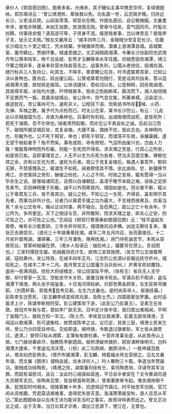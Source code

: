 <!-- { "loadSidebar": true } -->
章价人《铜宫感旧图》，题者多矣。光绪末，其子鳗仙主事华携至京师，复续徵题咏。郑苏堪诗云：“曾公靖港败，章侯救以免。功名震一世，云泥隔岁晚。归舟近长沙，父老话兵燹。山邱易零落，铜官长在眼。作图名感旧，自记极微婉。文襄耄年序，奋笔亦殊健。未如王翁歌，放浪情无隐。曾章今往矣，意气固同尽。时髦论纷腾，何事挟余愠？道高迹可卑，子贤身不泯。报恩贱者事，岂以律贵显？彼哉李子言，徒示丈夫贱。”按左文襄序云：“咸丰四年三月，金陵贼分党复犯长沙。先踞长沙城北七十里之靖江，凭水结寨。步贼循岸而南，潜袭上游湘潭县城。县城繁富，廛市鳞比，贾舶环集，贼速至据之。文正闻贼趋湘潭，令署长沙协副将忠武塔齐布公等率陆军，杨千总岳斌、彭秀才玉麟等率水军往援。侦贼悉锐攻湘潭，靖江守寨之贼非多，遂亲率存营水陆各营击之。战事失利，公麾从者他往，投湘白溺。随行标兵三人急持公，叱其去，不释手。章君瞰公在舟，时书遗属寄其家，已知公决以身殉也。匿舟后，跃出援公起。公曾戒章君勿随行，至是诘其何自来，答以适闻湘潭大捷，故轻舸走报耳。公徐诘捷状，君权词以告。公意稍释，回舟南湖港。其夜得军报，水陆均大捷，歼悍贼甚多，毁余之败船断桨，蔽流而下。湘人始信贼不足畏而气一振。其晨余缒城出，省公舟中，则气息仅属，所著单襦，沾染泥沙，痕迹犹在。责公事尚可为，速死非义。公瞠目下语，但索纸书所存械、火药、丸弹、军械之数，属予代为点检而已。时太公在家，寓书长沙饬公，有云：‘儿此出以杀贼报国为志，非直为桑梓也。兵事时有利钝，出湖南境而战死，是皆死所；若死于湖南，吾不尔哭也。’闻者肃然起敬，而亦见公平素自处之诚。后此沿江而下，破贼所据坚城巨垒，克复金陵。大捷不喜，偶挫不忧，皆此志也。夫神明内也，形躯外也。公不死于铜官，幸也；即死于铜官，而谓荡平东南，诛攘巢馘，遂无望于继起者乎？殆不然矣。事有成败，命有修短，气运所由废兴也，岂由人力哉！惟能尊神明而外形躯，则能一生死而齐得丧。求夫理之至是，行其心之所安，如是焉已矣。且即事理言之，人无不以生为乐死为哀者，然当夫百感交集，佛郁忧烦之余，亦有以生忧为苦，速死为乐者。观公于克复金陵后，每遇人事乖忤，郁抑无聊，不禁感慨系之，辄谓生不如死。闻者颇怪其不情。余比由陆、甘、新疆移节两江，亦觉案牍之劳形，酬接之纷扰，人心之不同，时局之变易，辄有愿得一当以毕余生之说。匪惟喻诸同志，且预以白诸朝廷，盖凛乎晚节末路之难，谣咏之足损吾素节。实则神明重于形躯，诚不以外而移其内，理固如是也。而论者不察，辄以公于章君及三兵，皆不录其功，疑公之矫。不知公之一生死、齐得丧，盖有明乎其先者，而事功非所计也。论者乃以章君手援之功为最大，不言禄而禄弗及，亦奚当焉？余与公交有年，晚以议论时事，两不相合。及莅两辽，距公之亡十有余年。于公所为，多所更定。天下之相谅与否，非所敢知，而求夫理之是，即夫心之安，则可告之己，亦可告之公也。”王闿运《铜官行寄章寿龄题感旧图》云：“桂平盗起东南卷，唯有长沙能累卵。三年坐井仰视天，城堞微风动矛横。凶徒无赖往复来，潘张迁去骆受灾。（道光三十年骆秉章抚湘。咸丰二年五月内召，张亮基接任。十二月张升督两湖，潘铎署。三年三月潘免，赂再抚湘。）闭门待死谧忠节，未死从容居宪台。曾家岭枷偏在颈，（湘乡人俗语云：枷在岭上，偏要背在颈上。言自困也。）三家村儒怒生瘿。劝捐截饷百计生，欲倚江吴效驰骋。（吴文节公文熔督两湖，寇陷黄州，吴公阵殁，在咸丰四年正月。江忠烈公忠源以安徽巡抚守庐州，城陷死之，在咸丰二年十二月。是月曾文正公国藩方治兵街州。）庐黄军败如覆铛，盗舟一夜满洞庭。抚标大将缒楼走，徐公绕室趾不停。（徐有壬）省兵无人无守御，却付曾家一瓦注。空船坐守木关防，直置当锋寻死处。军谋兵机不暇讲，盗屯湘潭下靖港。两头张手探釜鱼，十日淘河得枯蚌。刘郭苍黄各顾家，左生狂笑骂猪耶。（刘霞轩蓉、郭嵩焘昆焘兄弟。左生乃文襄也。是时尚系举人，居骆抚幕。）彭陈李生岂愿死，（彭玉麟李续宜续宾兄弟，及陈士杰。）四围密密张罗置。此时诟笛求上计，陈谋李断相符契。彭公建策攻下游，（此彭公乃彭嘉玉）。坚禽王在肯綮。弱冠齐年我与君，君如李广欲无言。日中定计夜中变，我归君出难相闻。平明丁叟踏门入，报败方知一军泣。（陈士杰、李续宜议救湘潭，彭嘉玉欲攻靖港，王闿运以救湘潭，败可退衡桂，故赞成陈李之议。议已定，其夜三鼓，靖港士民来乞师，曾公乃分四营自帅往。交绥即退，植帅旗，令敢退过旗者斩。军士皆从旗旁过，遂溃。）督师只拟从湘累，主簿匆匆救杜袭。十营并发事全虚，从此舍舟山上居。七门昼闭春欲尽，独教陈李删遗疏。板桥漂破帅旗折，铜官渚畔烽明灭。岂料湘潭大捷来，千里盗屯汤沃雪。（〔校〕此二句原阙，据原诗补。）一胜申威百胜从，塔龙如虎彭杨龙。（塔齐布援湘潭，彭玉麟、杨载福水师五营继之。见左文襄年谱。而文襄《图序》谓杨岳斌，龙未详何人。）时人攀附三十载，争道当年赞画功。骆相成功徐陶死，（靖港之败，湖南藩司徐有壬、臬司陶恩培，详请夺其军治罪。而韶有温慰词，且云：汝此时心摇摇如县旌，平日自伞者安在？文令奏调司道大员随军支应。徐陶来见曾，皆自顿首称死罪。）曾弟重歌脊令起。惟余湘岸柳千条，犹恨前时呜咽水。信陵客散十年多，旧逻频迎节镇过。时平始觉军功贱，官冗闲从资格磨。凭君莫话艰难事，诡得伲失皆天意。渔浦萧萧废垒秋，游人且觅从军记。”案此图题咏自以左序王诗为能详言当时之事实，故郑诗特表而出之。曾文正功业之成，出于天幸。当日论其才识者，谓出江忠源下，使江在，无曾也。

